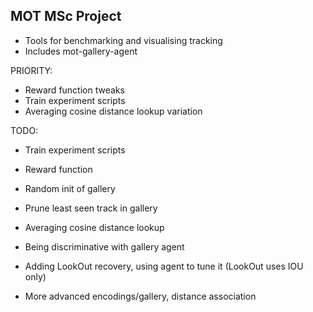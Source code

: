 ## MOT MSc Project

- Tools for benchmarking and visualising tracking
- Includes mot-gallery-agent

PRIORITY:
- Reward function tweaks
- Train experiment scripts
- Averaging cosine distance lookup variation

TODO:
- Train experiment scripts
- Reward function
- Random init of gallery
- Prune least seen track in gallery

- Averaging cosine distance lookup
- Being discriminative with gallery agent
- Adding LookOut recovery, using agent to tune it (LookOut uses IOU only)
- More advanced encodings/gallery, distance association
